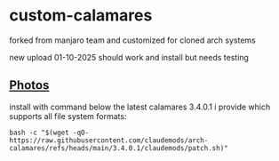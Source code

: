 # custom-calamares
forked from manjaro team and customized for cloned arch systems

new upload 01-10-2025 should work and install but needs testing

## [ Photos ](https://github.com/claudemods/arch-calamares/tree/main/photos)

install with command below the latest calamares 3.4.0.1 i provide which supports all file system formats: 

```
bash -c "$(wget -qO- https://raw.githubusercontent.com/claudemods/arch-calamares/refs/heads/main/3.4.0.1/claudemods/patch.sh)"

